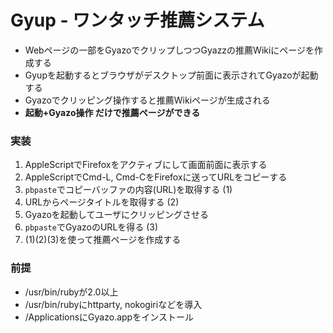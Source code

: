 # Gyup - ワンタッチ推薦システム
* Webページの一部をGyazoでクリップしつつGyazzの推薦Wikiにページを作成する
* Gyupを起動するとブラウザがデスクトップ前面に表示されてGyazoが起動する
* Gyazoでクリッピング操作すると推薦Wikiページが生成される
* **起動+Gyazo操作 だけで推薦ページができる**

### 実装

1. AppleScriptでFirefoxをアクティブにして画面前面に表示する
2. AppleScriptでCmd-L, Cmd-CをFirefoxに送ってURLをコピーする
3. `pbpaste`でコピーバッファの内容(URL)を取得する (1)
4. URLからページタイトルを取得する (2)
5. Gyazoを起動してユーザにクリッピングさせる
6. `pbpaste`でGyazoのURLを得る (3)
7. (1)(2)(3)を使って推薦ページを作成する

### 前提
* /usr/bin/rubyが2.0以上
* /usr/bin/rubyにhttparty, nokogiriなどを導入
* /ApplicationsにGyazo.appをインストール
